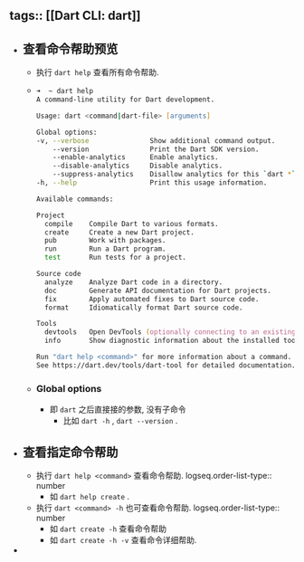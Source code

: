 tags:: [[Dart CLI: dart]]
---

- ## 查看命令帮助预览
	- 执行 `dart help` 查看所有命令帮助.
	- ``` zsh
	  ➜  ~ dart help
	  A command-line utility for Dart development.
	  
	  Usage: dart <command|dart-file> [arguments]
	  
	  Global options:
	  -v, --verbose               Show additional command output.
	      --version               Print the Dart SDK version.
	      --enable-analytics      Enable analytics.
	      --disable-analytics     Disable analytics.
	      --suppress-analytics    Disallow analytics for this `dart *` run without changing the analytics configuration.
	  -h, --help                  Print this usage information.
	  
	  Available commands:
	  
	  Project
	    compile    Compile Dart to various formats.
	    create     Create a new Dart project.
	    pub        Work with packages.
	    run        Run a Dart program.
	    test       Run tests for a project.
	  
	  Source code
	    analyze    Analyze Dart code in a directory.
	    doc        Generate API documentation for Dart projects.
	    fix        Apply automated fixes to Dart source code.
	    format     Idiomatically format Dart source code.
	  
	  Tools
	    devtools   Open DevTools (optionally connecting to an existing application).
	    info       Show diagnostic information about the installed tooling.
	  
	  Run "dart help <command>" for more information about a command.
	  See https://dart.dev/tools/dart-tool for detailed documentation.
	  ```
	- ### Global options
		- 即 `dart` 之后直接接的参数, 没有子命令
			- 比如 `dart -h` , `dart --version` .
- ## 查看指定命令帮助
	- 执行 `dart help <command>` 查看命令帮助.
	  logseq.order-list-type:: number
		- 如 `dart help create` .
	- 执行 `dart <command> -h` 也可查看命令帮助.
	  logseq.order-list-type:: number
		- 如 `dart create -h` 查看命令帮助
		- 如 `dart create -h -v` 查看命令详细帮助.
-